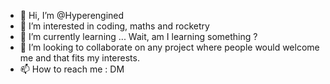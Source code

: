 - 👋 Hi, I’m @Hyperengined
- 👀 I’m interested in coding, maths and rocketry
- 🌱 I’m currently learning ... Wait, am I learning something ?
- 💞️ I’m looking to collaborate on any project where people would welcome me and that fits my interests.
- 📫 How to reach me : DM

<!---
Hyperengined/Hyperengined is a ✨ special ✨ repository because its `README.md` (this file) appears on your GitHub profile.
You can click the Preview link to take a look at your changes.
--->
